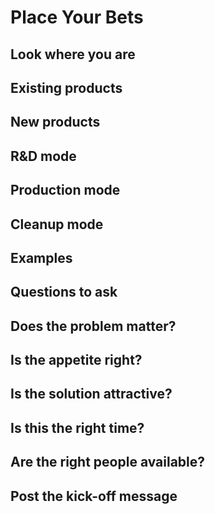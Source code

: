# Place Your Bets

## Look where you are

## Existing products

## New products

## R&D mode

## Production mode

## Cleanup mode

## Examples

## Questions to ask

## Does the problem matter?

## Is the appetite right?

## Is the solution attractive?

## Is this the right time?

## Are the right people available?

## Post the kick-off message
